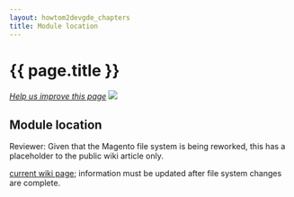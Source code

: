 ```yaml
---
layout: howtom2devgde_chapters
title: Module location
--- 
```

 
<h1 id="m2devgde-mod-loc">{{ page.title }}</h1>

<p><a href="{{ site.githuburl }}m2devgde/holding-pen/module-location.md" target="_blank"><em>Help us improve this page</em></a>&nbsp;<img src="{{ site.baseurl }}common/images/newWindow.gif"/></p>

<h2 id="m2devgde-bootstrap">Module location</h2>

<p class="q">Reviewer: Given that the Magento file system is being reworked, this has a placeholder to the public wiki article only.</p>

<a href="https://wiki.magento.com/display/MAGE2DOC/Conventional+Location+of+Custom+Modules">current wiki page</a>; information must be updated after file system changes are complete</a>.
